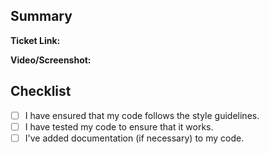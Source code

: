 ## Summary
<!-- Explain WHAT changed, and WHY. -->


**Ticket Link:**

**Video/Screenshot:**


## Checklist
- [ ] I have ensured that my code follows the style guidelines.
- [ ] I have tested my code to ensure that it works.
- [ ] I've added documentation (if necessary) to my code.
